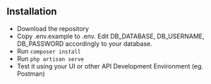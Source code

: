 ## Installation

- Download the repository 
- Copy .env.example to .env. Edit DB_DATABASE, DB_USERNAME, DB_PASSWORD accordingly to your database.
- Run ```composer install```
- Run ```php artisan serve```
- Test it using your UI or other API Development Environment (eg. Postman)
